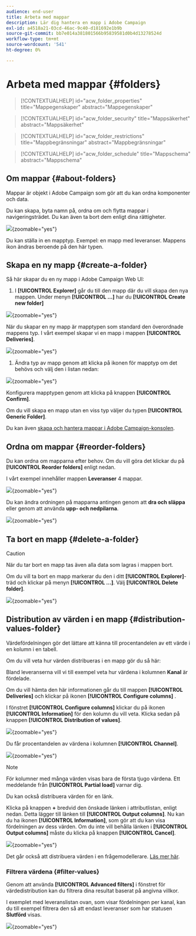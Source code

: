 ```yaml
---
audience: end-user
title: Arbeta med mappar
description: Lär dig hantera en mapp i Adobe Campaign
exl-id: a4518a21-03cd-46ac-9c40-d181692e1b9b
source-git-commit: bb7e014a381801566b95839581d0b4d13278524d
workflow-type: tm+mt
source-wordcount: '541'
ht-degree: 0%

---
```


# Arbeta med mappar {#folders}

>[!CONTEXTUALHELP]
>id="acw_folder_properties"
>title="Mappegenskaper"
>abstract="Mappegenskaper"

>[!CONTEXTUALHELP]
>id="acw_folder_security"
>title="Mappsäkerhet"
>abstract="Mappsäkerhet"

>[!CONTEXTUALHELP]
>id="acw_folder_restrictions"
>title="Mappbegränsningar"
>abstract="Mappbegränsningar"

>[!CONTEXTUALHELP]
>id="acw_folder_schedule"
>title="Mappschema"
>abstract="Mappschema"

## Om mappar {#about-folders}

Mappar är objekt i Adobe Campaign som gör att du kan ordna komponenter och data.

Du kan skapa, byta namn på, ordna om och flytta mappar i navigeringsträdet. Du kan även ta bort dem enligt dina rättigheter.

![](assets/folders.png){zoomable="yes"}

Du kan ställa in en mapptyp. Exempel: en mapp med leveranser.
Mappens ikon ändras beroende på den här typen.

## Skapa en ny mapp {#create-a-folder}

Så här skapar du en ny mapp i Adobe Campaign Web UI:

1. I **[!UICONTROL Explorer]** går du till den mapp där du vill skapa den nya mappen.
Under menyn **[!UICONTROL ...]** har du **[!UICONTROL Create new folder]**

![](assets/folder_create.png){zoomable="yes"}

När du skapar en ny mapp är mapptypen som standard den överordnade mappens typ. I vårt exempel skapar vi en mapp i mappen **[!UICONTROL Deliveries]**.

![](assets/folder_new.png){zoomable="yes"}

1. Ändra typ av mapp genom att klicka på ikonen för mapptyp om det behövs och välj den i listan nedan:

![](assets/folder_type.png){zoomable="yes"}

Konfigurera mapptypen genom att klicka på knappen **[!UICONTROL Confirm]**.

Om du vill skapa en mapp utan en viss typ väljer du typen **[!UICONTROL Generic Folder]**.

Du kan även [skapa och hantera mappar i Adobe Campaign-konsolen](https://experienceleague.adobe.com/en/docs/campaign/campaign-v8/config/configuration/folders-and-views).


## Ordna om mappar {#reorder-folders}

Du kan ordna om mapparna efter behov. Om du vill göra det klickar du på **[!UICONTROL Reorder folders]** enligt nedan.

I vårt exempel innehåller mappen **Leveranser** 4 mappar.

![](assets/folder-reorder.png){zoomable="yes"}

Du kan ändra ordningen på mapparna antingen genom att **dra och släppa** eller genom att använda **upp- och nedpilarna**.

![](assets/folder-draganddrop.png){zoomable="yes"}


## Ta bort en mapp {#delete-a-folder}

>[!CAUTION]
>
>När du tar bort en mapp tas även alla data som lagras i mappen bort.

Om du vill ta bort en mapp markerar du den i ditt **[!UICONTROL Explorer]**-träd och klickar på menyn **[!UICONTROL ...]**.
Välj **[!UICONTROL Delete folder]**.

![](assets/folder_delete.png){zoomable="yes"}

## Distribution av värden i en mapp {#distribution-values-folder}

Värdefördelningen gör det lättare att känna till procentandelen av ett värde i en kolumn i en tabell.

Om du vill veta hur värden distribueras i en mapp gör du så här:

Bland leveranserna vill vi till exempel veta hur värdena i kolumnen **Kanal** är fördelade.

Om du vill hämta den här informationen går du till mappen **[!UICONTROL Deliveries]** och klickar på ikonen **[!UICONTROL Configure columns]** .

I fönstret **[!UICONTROL Configure columns]** klickar du på ikonen **[!UICONTROL Information]** för den kolumn du vill veta. Klicka sedan på knappen **[!UICONTROL Distribution of values]**.

![](assets/values_deliveries.png){zoomable="yes"}

Du får procentandelen av värdena i kolumnen **[!UICONTROL Channel]**.

![](assets/values_percentage.png){zoomable="yes"}

>[!NOTE]
>
> För kolumner med många värden visas bara de första tjugo värdena. Ett meddelande från **[!UICONTROL Partial load]** varnar dig.

Du kan också distribuera värden för en länk.

Klicka på knappen **+** bredvid den önskade länken i attributlistan, enligt nedan. Detta lägger till länken till **[!UICONTROL Output columns]**. Nu kan du ha ikonen **[!UICONTROL Information]**, som gör att du kan visa fördelningen av dess värden. Om du inte vill behålla länken i **[!UICONTROL Output columns]** måste du klicka på knappen **[!UICONTROL Cancel]**.

![](assets/values_link.png){zoomable="yes"}

Det går också att distribuera värden i en frågemodellerare. [Läs mer här](../query/build-query.md#distribution-of-values-in-a-query).

### Filtrera värdena {#filter-values}

Genom att använda **[!UICONTROL Advanced filters]** i fönstret för värdedistribution kan du filtrera dina resultat baserat på angivna villkor.

I exemplet med leveranslistan ovan, som visar fördelningen per kanal, kan du till exempel filtrera den så att endast leveranser som har statusen **Slutförd** visas.

![](assets/values_filter.png){zoomable="yes"}
